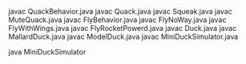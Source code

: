 javac QuackBehavior.java
javac Quack.java
javac Squeak.java
javac MuteQuack.java
javac FlyBehavior.java
javac FlyNoWay.java
javac FlyWithWings.java
javac FlyRocketPowerd.java
javac Duck.java
javac MallardDuck.java
javac ModelDuck.java
javac MiniDuckSimulator.java

java MiniDuckSimulator
